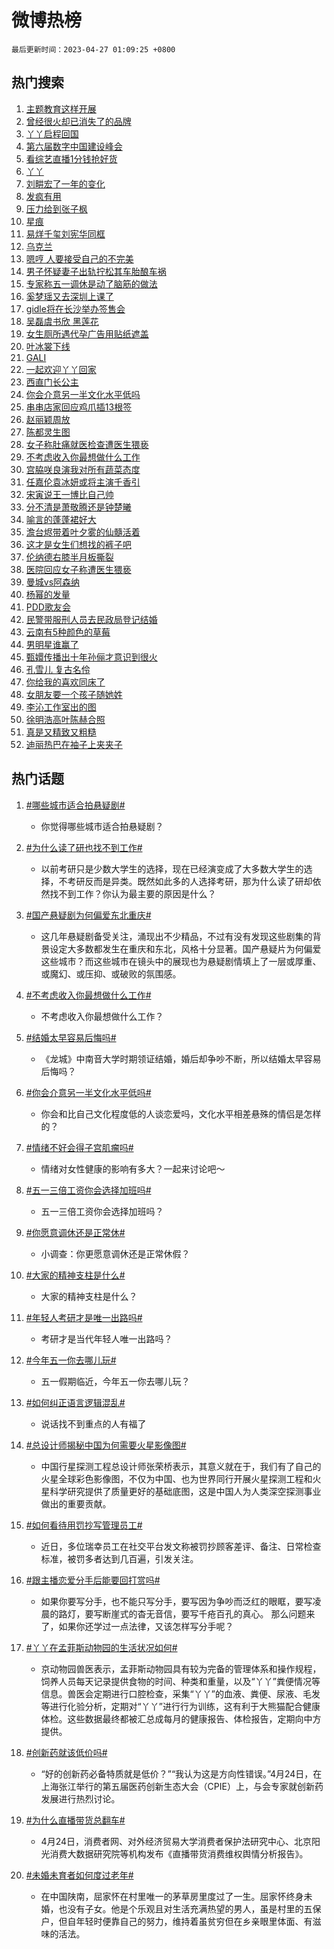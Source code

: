 # 微博热榜

`最后更新时间：2023-04-27 01:09:25 +0800`

## 热门搜索

1. [主题教育这样开展](https://m.weibo.cn/search?containerid=100103type%3D1%26t%3D10%26q%3D%23%E4%B8%BB%E9%A2%98%E6%95%99%E8%82%B2%E8%BF%99%E6%A0%B7%E5%BC%80%E5%B1%95%23&stream_entry_id=51&isnewpage=1&extparam=seat%3D1%26pos%3D0%26dgr%3D0%26cate%3D10103%26c_type%3D51%26stream_entry_id%3D51%26filter_type%3Drealtimehot%26display_time%3D1682528963%26pre_seqid%3D168252896342502264805&luicode=10000011&lfid=106003type%253D25%2526t%253D3%2526disable_hot%253D1%2526filter_type%253Drealtimehot)
1. [曾经很火却已消失了的品牌](https://m.weibo.cn/search?containerid=100103type%3D1%26t%3D10%26q%3D%23%E6%9B%BE%E7%BB%8F%E5%BE%88%E7%81%AB%E5%8D%B4%E5%B7%B2%E6%B6%88%E5%A4%B1%E4%BA%86%E7%9A%84%E5%93%81%E7%89%8C%23&stream_entry_id=31&isnewpage=1&extparam=seat%3D1%26q%3D%2523%25E6%259B%25BE%25E7%25BB%258F%25E5%25BE%2588%25E7%2581%25AB%25E5%258D%25B4%25E5%25B7%25B2%25E6%25B6%2588%25E5%25A4%25B1%25E4%25BA%2586%25E7%259A%2584%25E5%2593%2581%25E7%2589%258C%2523%26dgr%3D0%26flag%3D2%26filter_type%3Drealtimehot%26band_rank%3D1%26c_type%3D31%26pos%3D0%26stream_entry_id%3D31%26cate%3D5001%26lcate%3D5001%26realpos%3D1%26display_time%3D1682528963%26pre_seqid%3D168252896342502264805&luicode=10000011&lfid=106003type%253D25%2526t%253D3%2526disable_hot%253D1%2526filter_type%253Drealtimehot)
1. [丫丫启程回国](https://m.weibo.cn/search?containerid=100103type%3D1%26t%3D10%26q%3D%23%E4%B8%AB%E4%B8%AB%E5%90%AF%E7%A8%8B%E5%9B%9E%E5%9B%BD%23&stream_entry_id=31&isnewpage=1&extparam=seat%3D1%26q%3D%2523%25E4%25B8%25AB%25E4%25B8%25AB%25E5%2590%25AF%25E7%25A8%258B%25E5%259B%259E%25E5%259B%25BD%2523%26dgr%3D0%26flag%3D16%26filter_type%3Drealtimehot%26band_rank%3D2%26c_type%3D31%26pos%3D1%26stream_entry_id%3D31%26cate%3D5001%26lcate%3D5001%26realpos%3D2%26display_time%3D1682528963%26pre_seqid%3D168252896342502264805&luicode=10000011&lfid=106003type%253D25%2526t%253D3%2526disable_hot%253D1%2526filter_type%253Drealtimehot)
1. [第六届数字中国建设峰会](https://m.weibo.cn/search?containerid=100103type%3D1%26t%3D10%26q%3D%23%E7%AC%AC%E5%85%AD%E5%B1%8A%E6%95%B0%E5%AD%97%E4%B8%AD%E5%9B%BD%E5%BB%BA%E8%AE%BE%E5%B3%B0%E4%BC%9A%23&stream_entry_id=31&isnewpage=1&extparam=seat%3D1%26q%3D%2523%25E7%25AC%25AC%25E5%2585%25AD%25E5%25B1%258A%25E6%2595%25B0%25E5%25AD%2597%25E4%25B8%25AD%25E5%259B%25BD%25E5%25BB%25BA%25E8%25AE%25BE%25E5%25B3%25B0%25E4%25BC%259A%2523%26dgr%3D0%26flag%3D0%26filter_type%3Drealtimehot%26band_rank%3D3%26c_type%3D31%26pos%3D2%26stream_entry_id%3D31%26cate%3D5001%26lcate%3D5001%26realpos%3D3%26display_time%3D1682528963%26pre_seqid%3D168252896342502264805&luicode=10000011&lfid=106003type%253D25%2526t%253D3%2526disable_hot%253D1%2526filter_type%253Drealtimehot)
1. [看综艺直播1分钱抢好货](https://m.weibo.cn/search?containerid=100103type%3D1%26t%3D10%26q%3D%23%E7%9C%8B%E7%BB%BC%E8%89%BA%E7%9B%B4%E6%92%AD1%E5%88%86%E9%92%B1%E6%8A%A2%E5%A5%BD%E8%B4%A7%23&stream_entry_id=31&isnewpage=1&extparam=seat%3D1%26q%3D%2523%25E7%259C%258B%25E7%25BB%25BC%25E8%2589%25BA%25E7%259B%25B4%25E6%2592%25AD1%25E5%2588%2586%25E9%2592%25B1%25E6%258A%25A2%25E5%25A5%25BD%25E8%25B4%25A7%2523%26dgr%3D0%26filter_type%3Drealtimehot%26band_rank%3D4%26c_type%3D31%26pos%3D3%26stream_entry_id%3D31%26cate%3D5001%26topic_ad%3D1%26lcate%3D5001%26adid%3D187671%26display_time%3D1682528963%26pre_seqid%3D168252896342502264805&luicode=10000011&lfid=106003type%253D25%2526t%253D3%2526disable_hot%253D1%2526filter_type%253Drealtimehot)
1. [丫丫](https://m.weibo.cn/search?containerid=100103type%3D1%26t%3D10%26q%3D%E4%B8%AB%E4%B8%AB&stream_entry_id=31&isnewpage=1&extparam=seat%3D1%26q%3D%25E4%25B8%25AB%25E4%25B8%25AB%26dgr%3D0%26flag%3D16%26filter_type%3Drealtimehot%26band_rank%3D4%26c_type%3D31%26pos%3D4%26stream_entry_id%3D31%26cate%3D5001%26lcate%3D5001%26realpos%3D4%26display_time%3D1682528963%26pre_seqid%3D168252896342502264805&luicode=10000011&lfid=106003type%253D25%2526t%253D3%2526disable_hot%253D1%2526filter_type%253Drealtimehot)
1. [刘畊宏了一年的变化](https://m.weibo.cn/search?containerid=100103type%3D1%26t%3D10%26q%3D%23%E5%88%98%E7%95%8A%E5%AE%8F%E4%BA%86%E4%B8%80%E5%B9%B4%E7%9A%84%E5%8F%98%E5%8C%96%23&stream_entry_id=31&isnewpage=1&extparam=seat%3D1%26q%3D%2523%25E5%2588%2598%25E7%2595%258A%25E5%25AE%258F%25E4%25BA%2586%25E4%25B8%2580%25E5%25B9%25B4%25E7%259A%2584%25E5%258F%2598%25E5%258C%2596%2523%26dgr%3D0%26flag%3D0%26filter_type%3Drealtimehot%26band_rank%3D5%26c_type%3D31%26pos%3D5%26stream_entry_id%3D31%26cate%3D5001%26lcate%3D5001%26realpos%3D5%26display_time%3D1682528963%26pre_seqid%3D168252896342502264805&luicode=10000011&lfid=106003type%253D25%2526t%253D3%2526disable_hot%253D1%2526filter_type%253Drealtimehot)
1. [发疯有用](https://m.weibo.cn/search?containerid=100103type%3D1%26t%3D10%26q%3D%E5%8F%91%E7%96%AF%E6%9C%89%E7%94%A8&stream_entry_id=31&isnewpage=1&extparam=seat%3D1%26q%3D%25E5%258F%2591%25E7%2596%25AF%25E6%259C%2589%25E7%2594%25A8%26dgr%3D0%26flag%3D1%26filter_type%3Drealtimehot%26band_rank%3D6%26c_type%3D31%26pos%3D6%26stream_entry_id%3D31%26cate%3D5001%26lcate%3D5001%26realpos%3D6%26display_time%3D1682528963%26pre_seqid%3D168252896342502264805&luicode=10000011&lfid=106003type%253D25%2526t%253D3%2526disable_hot%253D1%2526filter_type%253Drealtimehot)
1. [压力给到张子枫](https://m.weibo.cn/search?containerid=100103type%3D1%26t%3D10%26q%3D%23%E5%8E%8B%E5%8A%9B%E7%BB%99%E5%88%B0%E5%BC%A0%E5%AD%90%E6%9E%AB%23&stream_entry_id=31&isnewpage=1&extparam=seat%3D1%26q%3D%2523%25E5%258E%258B%25E5%258A%259B%25E7%25BB%2599%25E5%2588%25B0%25E5%25BC%25A0%25E5%25AD%2590%25E6%259E%25AB%2523%26dgr%3D0%26flag%3D2%26filter_type%3Drealtimehot%26band_rank%3D7%26c_type%3D31%26pos%3D7%26stream_entry_id%3D31%26cate%3D5001%26lcate%3D5001%26realpos%3D7%26display_time%3D1682528963%26pre_seqid%3D168252896342502264805&luicode=10000011&lfid=106003type%253D25%2526t%253D3%2526disable_hot%253D1%2526filter_type%253Drealtimehot)
1. [星痕](https://m.weibo.cn/search?containerid=100103type%3D1%26t%3D10%26q%3D%E6%98%9F%E7%97%95&stream_entry_id=31&isnewpage=1&extparam=seat%3D1%26q%3D%25E6%2598%259F%25E7%2597%2595%26dgr%3D0%26flag%3D0%26filter_type%3Drealtimehot%26band_rank%3D8%26c_type%3D31%26pos%3D8%26stream_entry_id%3D31%26cate%3D5001%26lcate%3D5001%26realpos%3D8%26display_time%3D1682528963%26pre_seqid%3D168252896342502264805&luicode=10000011&lfid=106003type%253D25%2526t%253D3%2526disable_hot%253D1%2526filter_type%253Drealtimehot)
1. [易烊千玺刘宪华同框](https://m.weibo.cn/search?containerid=100103type%3D1%26t%3D10%26q%3D%23%E6%98%93%E7%83%8A%E5%8D%83%E7%8E%BA%E5%88%98%E5%AE%AA%E5%8D%8E%E5%90%8C%E6%A1%86%23&stream_entry_id=31&isnewpage=1&extparam=seat%3D1%26q%3D%2523%25E6%2598%2593%25E7%2583%258A%25E5%258D%2583%25E7%258E%25BA%25E5%2588%2598%25E5%25AE%25AA%25E5%258D%258E%25E5%2590%258C%25E6%25A1%2586%2523%26dgr%3D0%26flag%3D1%26filter_type%3Drealtimehot%26band_rank%3D9%26c_type%3D31%26pos%3D9%26stream_entry_id%3D31%26cate%3D5001%26lcate%3D5001%26realpos%3D9%26display_time%3D1682528963%26pre_seqid%3D168252896342502264805&luicode=10000011&lfid=106003type%253D25%2526t%253D3%2526disable_hot%253D1%2526filter_type%253Drealtimehot)
1. [乌克兰](https://m.weibo.cn/search?containerid=100103type%3D1%26t%3D10%26q%3D%23%E4%B9%8C%E5%85%8B%E5%85%B0%23&stream_entry_id=31&isnewpage=1&extparam=seat%3D1%26q%3D%2523%25E4%25B9%258C%25E5%2585%258B%25E5%2585%25B0%2523%26dgr%3D0%26flag%3D0%26filter_type%3Drealtimehot%26band_rank%3D10%26c_type%3D31%26pos%3D10%26stream_entry_id%3D31%26cate%3D5001%26lcate%3D5001%26realpos%3D10%26display_time%3D1682528963%26pre_seqid%3D168252896342502264805&luicode=10000011&lfid=106003type%253D25%2526t%253D3%2526disable_hot%253D1%2526filter_type%253Drealtimehot)
1. [嗯哼 人要接受自己的不完美](https://m.weibo.cn/search?containerid=100103type%3D1%26t%3D10%26q%3D%E5%97%AF%E5%93%BC+%E4%BA%BA%E8%A6%81%E6%8E%A5%E5%8F%97%E8%87%AA%E5%B7%B1%E7%9A%84%E4%B8%8D%E5%AE%8C%E7%BE%8E&stream_entry_id=31&isnewpage=1&extparam=seat%3D1%26q%3D%25E5%2597%25AF%25E5%2593%25BC%2520%25E4%25BA%25BA%25E8%25A6%2581%25E6%258E%25A5%25E5%258F%2597%25E8%2587%25AA%25E5%25B7%25B1%25E7%259A%2584%25E4%25B8%258D%25E5%25AE%258C%25E7%25BE%258E%26dgr%3D0%26flag%3D2%26filter_type%3Drealtimehot%26band_rank%3D11%26c_type%3D31%26pos%3D11%26stream_entry_id%3D31%26cate%3D5001%26lcate%3D5001%26realpos%3D11%26display_time%3D1682528963%26pre_seqid%3D168252896342502264805&luicode=10000011&lfid=106003type%253D25%2526t%253D3%2526disable_hot%253D1%2526filter_type%253Drealtimehot)
1. [男子怀疑妻子出轨拧松其车胎酿车祸](https://m.weibo.cn/search?containerid=100103type%3D1%26t%3D10%26q%3D%23%E7%94%B7%E5%AD%90%E6%80%80%E7%96%91%E5%A6%BB%E5%AD%90%E5%87%BA%E8%BD%A8%E6%8B%A7%E6%9D%BE%E5%85%B6%E8%BD%A6%E8%83%8E%E9%85%BF%E8%BD%A6%E7%A5%B8%23&stream_entry_id=31&isnewpage=1&extparam=seat%3D1%26q%3D%2523%25E7%2594%25B7%25E5%25AD%2590%25E6%2580%2580%25E7%2596%2591%25E5%25A6%25BB%25E5%25AD%2590%25E5%2587%25BA%25E8%25BD%25A8%25E6%258B%25A7%25E6%259D%25BE%25E5%2585%25B6%25E8%25BD%25A6%25E8%2583%258E%25E9%2585%25BF%25E8%25BD%25A6%25E7%25A5%25B8%2523%26dgr%3D0%26flag%3D2%26filter_type%3Drealtimehot%26band_rank%3D12%26c_type%3D31%26pos%3D12%26stream_entry_id%3D31%26cate%3D5001%26lcate%3D5001%26realpos%3D12%26display_time%3D1682528963%26pre_seqid%3D168252896342502264805&luicode=10000011&lfid=106003type%253D25%2526t%253D3%2526disable_hot%253D1%2526filter_type%253Drealtimehot)
1. [专家称五一调休是动了脑筋的做法](https://m.weibo.cn/search?containerid=100103type%3D1%26t%3D10%26q%3D%23%E4%B8%93%E5%AE%B6%E7%A7%B0%E4%BA%94%E4%B8%80%E8%B0%83%E4%BC%91%E6%98%AF%E5%8A%A8%E4%BA%86%E8%84%91%E7%AD%8B%E7%9A%84%E5%81%9A%E6%B3%95%23&stream_entry_id=31&isnewpage=1&extparam=seat%3D1%26q%3D%2523%25E4%25B8%2593%25E5%25AE%25B6%25E7%25A7%25B0%25E4%25BA%2594%25E4%25B8%2580%25E8%25B0%2583%25E4%25BC%2591%25E6%2598%25AF%25E5%258A%25A8%25E4%25BA%2586%25E8%2584%2591%25E7%25AD%258B%25E7%259A%2584%25E5%2581%259A%25E6%25B3%2595%2523%26dgr%3D0%26flag%3D0%26filter_type%3Drealtimehot%26band_rank%3D13%26c_type%3D31%26pos%3D13%26stream_entry_id%3D31%26cate%3D5001%26lcate%3D5001%26realpos%3D13%26display_time%3D1682528963%26pre_seqid%3D168252896342502264805&luicode=10000011&lfid=106003type%253D25%2526t%253D3%2526disable_hot%253D1%2526filter_type%253Drealtimehot)
1. [奚梦瑶又去深圳上课了](https://m.weibo.cn/search?containerid=100103type%3D1%26t%3D10%26q%3D%23%E5%A5%9A%E6%A2%A6%E7%91%B6%E5%8F%88%E5%8E%BB%E6%B7%B1%E5%9C%B3%E4%B8%8A%E8%AF%BE%E4%BA%86%23&stream_entry_id=31&isnewpage=1&extparam=seat%3D1%26q%3D%2523%25E5%25A5%259A%25E6%25A2%25A6%25E7%2591%25B6%25E5%258F%2588%25E5%258E%25BB%25E6%25B7%25B1%25E5%259C%25B3%25E4%25B8%258A%25E8%25AF%25BE%25E4%25BA%2586%2523%26dgr%3D0%26flag%3D0%26filter_type%3Drealtimehot%26band_rank%3D14%26c_type%3D31%26pos%3D14%26stream_entry_id%3D31%26cate%3D5001%26lcate%3D5001%26realpos%3D14%26display_time%3D1682528963%26pre_seqid%3D168252896342502264805&luicode=10000011&lfid=106003type%253D25%2526t%253D3%2526disable_hot%253D1%2526filter_type%253Drealtimehot)
1. [gidle将在长沙举办签售会](https://m.weibo.cn/search?containerid=100103type%3D1%26t%3D10%26q%3D%23gidle%E5%B0%86%E5%9C%A8%E9%95%BF%E6%B2%99%E4%B8%BE%E5%8A%9E%E7%AD%BE%E5%94%AE%E4%BC%9A%23&stream_entry_id=31&isnewpage=1&extparam=seat%3D1%26q%3D%2523gidle%25E5%25B0%2586%25E5%259C%25A8%25E9%2595%25BF%25E6%25B2%2599%25E4%25B8%25BE%25E5%258A%259E%25E7%25AD%25BE%25E5%2594%25AE%25E4%25BC%259A%2523%26dgr%3D0%26flag%3D0%26filter_type%3Drealtimehot%26band_rank%3D15%26c_type%3D31%26pos%3D15%26stream_entry_id%3D31%26cate%3D5001%26lcate%3D5001%26realpos%3D15%26display_time%3D1682528963%26pre_seqid%3D168252896342502264805&luicode=10000011&lfid=106003type%253D25%2526t%253D3%2526disable_hot%253D1%2526filter_type%253Drealtimehot)
1. [吴磊虞书欣 黑莲花](https://m.weibo.cn/search?containerid=100103type%3D1%26t%3D10%26q%3D%E5%90%B4%E7%A3%8A%E8%99%9E%E4%B9%A6%E6%AC%A3+%E9%BB%91%E8%8E%B2%E8%8A%B1&stream_entry_id=31&isnewpage=1&extparam=seat%3D1%26q%3D%25E5%2590%25B4%25E7%25A3%258A%25E8%2599%259E%25E4%25B9%25A6%25E6%25AC%25A3%2520%25E9%25BB%2591%25E8%258E%25B2%25E8%258A%25B1%26dgr%3D0%26flag%3D0%26filter_type%3Drealtimehot%26band_rank%3D16%26c_type%3D31%26pos%3D16%26stream_entry_id%3D31%26cate%3D5001%26lcate%3D5001%26realpos%3D16%26display_time%3D1682528963%26pre_seqid%3D168252896342502264805&luicode=10000011&lfid=106003type%253D25%2526t%253D3%2526disable_hot%253D1%2526filter_type%253Drealtimehot)
1. [女生厕所遇代孕广告用贴纸遮盖](https://m.weibo.cn/search?containerid=100103type%3D1%26t%3D10%26q%3D%23%E5%A5%B3%E7%94%9F%E5%8E%95%E6%89%80%E9%81%87%E4%BB%A3%E5%AD%95%E5%B9%BF%E5%91%8A%E7%94%A8%E8%B4%B4%E7%BA%B8%E9%81%AE%E7%9B%96%23&stream_entry_id=31&isnewpage=1&extparam=seat%3D1%26q%3D%2523%25E5%25A5%25B3%25E7%2594%259F%25E5%258E%2595%25E6%2589%2580%25E9%2581%2587%25E4%25BB%25A3%25E5%25AD%2595%25E5%25B9%25BF%25E5%2591%258A%25E7%2594%25A8%25E8%25B4%25B4%25E7%25BA%25B8%25E9%2581%25AE%25E7%259B%2596%2523%26dgr%3D0%26flag%3D0%26filter_type%3Drealtimehot%26band_rank%3D17%26c_type%3D31%26pos%3D17%26stream_entry_id%3D31%26cate%3D5001%26lcate%3D5001%26realpos%3D17%26display_time%3D1682528963%26pre_seqid%3D168252896342502264805&luicode=10000011&lfid=106003type%253D25%2526t%253D3%2526disable_hot%253D1%2526filter_type%253Drealtimehot)
1. [叶冰裳下线](https://m.weibo.cn/search?containerid=100103type%3D1%26t%3D10%26q%3D%E5%8F%B6%E5%86%B0%E8%A3%B3%E4%B8%8B%E7%BA%BF&stream_entry_id=31&isnewpage=1&extparam=seat%3D1%26q%3D%25E5%258F%25B6%25E5%2586%25B0%25E8%25A3%25B3%25E4%25B8%258B%25E7%25BA%25BF%26dgr%3D0%26flag%3D0%26filter_type%3Drealtimehot%26band_rank%3D18%26c_type%3D31%26pos%3D18%26stream_entry_id%3D31%26cate%3D5001%26lcate%3D5001%26realpos%3D18%26display_time%3D1682528963%26pre_seqid%3D168252896342502264805&luicode=10000011&lfid=106003type%253D25%2526t%253D3%2526disable_hot%253D1%2526filter_type%253Drealtimehot)
1. [GALI](https://m.weibo.cn/search?containerid=100103type%3D1%26t%3D10%26q%3DGALI&stream_entry_id=31&isnewpage=1&extparam=seat%3D1%26q%3DGALI%26dgr%3D0%26flag%3D0%26filter_type%3Drealtimehot%26band_rank%3D19%26c_type%3D31%26pos%3D19%26stream_entry_id%3D31%26cate%3D5001%26lcate%3D5001%26realpos%3D19%26display_time%3D1682528963%26pre_seqid%3D168252896342502264805&luicode=10000011&lfid=106003type%253D25%2526t%253D3%2526disable_hot%253D1%2526filter_type%253Drealtimehot)
1. [一起欢迎丫丫回家](https://m.weibo.cn/search?containerid=100103type%3D1%26t%3D10%26q%3D%23%E4%B8%80%E8%B5%B7%E6%AC%A2%E8%BF%8E%E4%B8%AB%E4%B8%AB%E5%9B%9E%E5%AE%B6%23&stream_entry_id=31&isnewpage=1&extparam=seat%3D1%26q%3D%2523%25E4%25B8%2580%25E8%25B5%25B7%25E6%25AC%25A2%25E8%25BF%258E%25E4%25B8%25AB%25E4%25B8%25AB%25E5%259B%259E%25E5%25AE%25B6%2523%26dgr%3D0%26flag%3D0%26filter_type%3Drealtimehot%26band_rank%3D20%26c_type%3D31%26pos%3D20%26stream_entry_id%3D31%26cate%3D5001%26lcate%3D5001%26realpos%3D20%26display_time%3D1682528963%26pre_seqid%3D168252896342502264805&luicode=10000011&lfid=106003type%253D25%2526t%253D3%2526disable_hot%253D1%2526filter_type%253Drealtimehot)
1. [西直门长公主](https://m.weibo.cn/search?containerid=100103type%3D1%26t%3D10%26q%3D%E8%A5%BF%E7%9B%B4%E9%97%A8%E9%95%BF%E5%85%AC%E4%B8%BB&stream_entry_id=31&isnewpage=1&extparam=seat%3D1%26q%3D%25E8%25A5%25BF%25E7%259B%25B4%25E9%2597%25A8%25E9%2595%25BF%25E5%2585%25AC%25E4%25B8%25BB%26dgr%3D0%26flag%3D0%26filter_type%3Drealtimehot%26band_rank%3D21%26c_type%3D31%26pos%3D21%26stream_entry_id%3D31%26cate%3D5001%26lcate%3D5001%26realpos%3D21%26display_time%3D1682528963%26pre_seqid%3D168252896342502264805&luicode=10000011&lfid=106003type%253D25%2526t%253D3%2526disable_hot%253D1%2526filter_type%253Drealtimehot)
1. [你会介意另一半文化水平低吗](https://m.weibo.cn/search?containerid=100103type%3D1%26t%3D10%26q%3D%23%E4%BD%A0%E4%BC%9A%E4%BB%8B%E6%84%8F%E5%8F%A6%E4%B8%80%E5%8D%8A%E6%96%87%E5%8C%96%E6%B0%B4%E5%B9%B3%E4%BD%8E%E5%90%97%23&stream_entry_id=31&isnewpage=1&extparam=seat%3D1%26q%3D%2523%25E4%25BD%25A0%25E4%25BC%259A%25E4%25BB%258B%25E6%2584%258F%25E5%258F%25A6%25E4%25B8%2580%25E5%258D%258A%25E6%2596%2587%25E5%258C%2596%25E6%25B0%25B4%25E5%25B9%25B3%25E4%25BD%258E%25E5%2590%2597%2523%26dgr%3D0%26flag%3D0%26filter_type%3Drealtimehot%26band_rank%3D22%26c_type%3D31%26pos%3D22%26stream_entry_id%3D31%26cate%3D5001%26lcate%3D5001%26realpos%3D22%26display_time%3D1682528963%26pre_seqid%3D168252896342502264805&luicode=10000011&lfid=106003type%253D25%2526t%253D3%2526disable_hot%253D1%2526filter_type%253Drealtimehot)
1. [串串店家回应鸡爪插13根签](https://m.weibo.cn/search?containerid=100103type%3D1%26t%3D10%26q%3D%23%E4%B8%B2%E4%B8%B2%E5%BA%97%E5%AE%B6%E5%9B%9E%E5%BA%94%E9%B8%A1%E7%88%AA%E6%8F%9213%E6%A0%B9%E7%AD%BE%23&stream_entry_id=31&isnewpage=1&extparam=seat%3D1%26q%3D%2523%25E4%25B8%25B2%25E4%25B8%25B2%25E5%25BA%2597%25E5%25AE%25B6%25E5%259B%259E%25E5%25BA%2594%25E9%25B8%25A1%25E7%2588%25AA%25E6%258F%259213%25E6%25A0%25B9%25E7%25AD%25BE%2523%26dgr%3D0%26flag%3D0%26filter_type%3Drealtimehot%26band_rank%3D23%26c_type%3D31%26pos%3D23%26stream_entry_id%3D31%26cate%3D5001%26lcate%3D5001%26realpos%3D23%26display_time%3D1682528963%26pre_seqid%3D168252896342502264805&luicode=10000011&lfid=106003type%253D25%2526t%253D3%2526disable_hot%253D1%2526filter_type%253Drealtimehot)
1. [赵丽颖周放](https://m.weibo.cn/search?containerid=100103type%3D1%26t%3D10%26q%3D%E8%B5%B5%E4%B8%BD%E9%A2%96%E5%91%A8%E6%94%BE&stream_entry_id=31&isnewpage=1&extparam=seat%3D1%26q%3D%25E8%25B5%25B5%25E4%25B8%25BD%25E9%25A2%2596%25E5%2591%25A8%25E6%2594%25BE%26dgr%3D0%26flag%3D0%26filter_type%3Drealtimehot%26band_rank%3D24%26c_type%3D31%26pos%3D24%26stream_entry_id%3D31%26cate%3D5001%26lcate%3D5001%26realpos%3D24%26display_time%3D1682528963%26pre_seqid%3D168252896342502264805&luicode=10000011&lfid=106003type%253D25%2526t%253D3%2526disable_hot%253D1%2526filter_type%253Drealtimehot)
1. [陈都灵生图](https://m.weibo.cn/search?containerid=100103type%3D1%26t%3D10%26q%3D%23%E9%99%88%E9%83%BD%E7%81%B5%E7%94%9F%E5%9B%BE%23&stream_entry_id=31&isnewpage=1&extparam=seat%3D1%26q%3D%2523%25E9%2599%2588%25E9%2583%25BD%25E7%2581%25B5%25E7%2594%259F%25E5%259B%25BE%2523%26dgr%3D0%26flag%3D0%26filter_type%3Drealtimehot%26band_rank%3D25%26c_type%3D31%26pos%3D25%26stream_entry_id%3D31%26cate%3D5001%26lcate%3D5001%26realpos%3D25%26display_time%3D1682528963%26pre_seqid%3D168252896342502264805&luicode=10000011&lfid=106003type%253D25%2526t%253D3%2526disable_hot%253D1%2526filter_type%253Drealtimehot)
1. [女子称肚痛就医检查遭医生猥亵](https://m.weibo.cn/search?containerid=100103type%3D1%26t%3D10%26q%3D%23%E5%A5%B3%E5%AD%90%E7%A7%B0%E8%82%9A%E7%97%9B%E5%B0%B1%E5%8C%BB%E6%A3%80%E6%9F%A5%E9%81%AD%E5%8C%BB%E7%94%9F%E7%8C%A5%E4%BA%B5%23&stream_entry_id=31&isnewpage=1&extparam=seat%3D1%26q%3D%2523%25E5%25A5%25B3%25E5%25AD%2590%25E7%25A7%25B0%25E8%2582%259A%25E7%2597%259B%25E5%25B0%25B1%25E5%258C%25BB%25E6%25A3%2580%25E6%259F%25A5%25E9%2581%25AD%25E5%258C%25BB%25E7%2594%259F%25E7%258C%25A5%25E4%25BA%25B5%2523%26dgr%3D0%26flag%3D0%26filter_type%3Drealtimehot%26band_rank%3D26%26c_type%3D31%26pos%3D26%26stream_entry_id%3D31%26cate%3D5001%26lcate%3D5001%26realpos%3D26%26display_time%3D1682528963%26pre_seqid%3D168252896342502264805&luicode=10000011&lfid=106003type%253D25%2526t%253D3%2526disable_hot%253D1%2526filter_type%253Drealtimehot)
1. [不考虑收入你最想做什么工作](https://m.weibo.cn/search?containerid=100103type%3D1%26t%3D10%26q%3D%23%E4%B8%8D%E8%80%83%E8%99%91%E6%94%B6%E5%85%A5%E4%BD%A0%E6%9C%80%E6%83%B3%E5%81%9A%E4%BB%80%E4%B9%88%E5%B7%A5%E4%BD%9C%23&stream_entry_id=31&isnewpage=1&extparam=seat%3D1%26q%3D%2523%25E4%25B8%258D%25E8%2580%2583%25E8%2599%2591%25E6%2594%25B6%25E5%2585%25A5%25E4%25BD%25A0%25E6%259C%2580%25E6%2583%25B3%25E5%2581%259A%25E4%25BB%2580%25E4%25B9%2588%25E5%25B7%25A5%25E4%25BD%259C%2523%26dgr%3D0%26flag%3D0%26filter_type%3Drealtimehot%26band_rank%3D27%26c_type%3D31%26pos%3D27%26stream_entry_id%3D31%26cate%3D5001%26lcate%3D5001%26realpos%3D27%26display_time%3D1682528963%26pre_seqid%3D168252896342502264805&luicode=10000011&lfid=106003type%253D25%2526t%253D3%2526disable_hot%253D1%2526filter_type%253Drealtimehot)
1. [宫脇咲良演我对所有蔬菜态度](https://m.weibo.cn/search?containerid=100103type%3D1%26t%3D10%26q%3D%23%E5%AE%AB%E8%84%87%E5%92%B2%E8%89%AF%E6%BC%94%E6%88%91%E5%AF%B9%E6%89%80%E6%9C%89%E8%94%AC%E8%8F%9C%E6%80%81%E5%BA%A6%23&stream_entry_id=31&isnewpage=1&extparam=seat%3D1%26q%3D%2523%25E5%25AE%25AB%25E8%2584%2587%25E5%2592%25B2%25E8%2589%25AF%25E6%25BC%2594%25E6%2588%2591%25E5%25AF%25B9%25E6%2589%2580%25E6%259C%2589%25E8%2594%25AC%25E8%258F%259C%25E6%2580%2581%25E5%25BA%25A6%2523%26dgr%3D0%26flag%3D1%26filter_type%3Drealtimehot%26band_rank%3D28%26c_type%3D31%26pos%3D28%26stream_entry_id%3D31%26cate%3D5001%26lcate%3D5001%26realpos%3D28%26display_time%3D1682528963%26pre_seqid%3D168252896342502264805&luicode=10000011&lfid=106003type%253D25%2526t%253D3%2526disable_hot%253D1%2526filter_type%253Drealtimehot)
1. [任嘉伦袁冰妍或将主演千香引](https://m.weibo.cn/search?containerid=100103type%3D1%26t%3D10%26q%3D%23%E4%BB%BB%E5%98%89%E4%BC%A6%E8%A2%81%E5%86%B0%E5%A6%8D%E6%88%96%E5%B0%86%E4%B8%BB%E6%BC%94%E5%8D%83%E9%A6%99%E5%BC%95%23&stream_entry_id=31&isnewpage=1&extparam=seat%3D1%26q%3D%2523%25E4%25BB%25BB%25E5%2598%2589%25E4%25BC%25A6%25E8%25A2%2581%25E5%2586%25B0%25E5%25A6%258D%25E6%2588%2596%25E5%25B0%2586%25E4%25B8%25BB%25E6%25BC%2594%25E5%258D%2583%25E9%25A6%2599%25E5%25BC%2595%2523%26dgr%3D0%26flag%3D0%26filter_type%3Drealtimehot%26band_rank%3D29%26c_type%3D31%26pos%3D29%26stream_entry_id%3D31%26cate%3D5001%26lcate%3D5001%26realpos%3D29%26display_time%3D1682528963%26pre_seqid%3D168252896342502264805&luicode=10000011&lfid=106003type%253D25%2526t%253D3%2526disable_hot%253D1%2526filter_type%253Drealtimehot)
1. [宋寅说王一博比自己帅](https://m.weibo.cn/search?containerid=100103type%3D1%26t%3D10%26q%3D%23%E5%AE%8B%E5%AF%85%E8%AF%B4%E7%8E%8B%E4%B8%80%E5%8D%9A%E6%AF%94%E8%87%AA%E5%B7%B1%E5%B8%85%23&stream_entry_id=31&isnewpage=1&extparam=seat%3D1%26q%3D%2523%25E5%25AE%258B%25E5%25AF%2585%25E8%25AF%25B4%25E7%258E%258B%25E4%25B8%2580%25E5%258D%259A%25E6%25AF%2594%25E8%2587%25AA%25E5%25B7%25B1%25E5%25B8%2585%2523%26dgr%3D0%26flag%3D1%26filter_type%3Drealtimehot%26band_rank%3D30%26c_type%3D31%26pos%3D30%26stream_entry_id%3D31%26cate%3D5001%26lcate%3D5001%26realpos%3D30%26display_time%3D1682528963%26pre_seqid%3D168252896342502264805&luicode=10000011&lfid=106003type%253D25%2526t%253D3%2526disable_hot%253D1%2526filter_type%253Drealtimehot)
1. [分不清是萧敬腾还是钟楚曦](https://m.weibo.cn/search?containerid=100103type%3D1%26t%3D10%26q%3D%E5%88%86%E4%B8%8D%E6%B8%85%E6%98%AF%E8%90%A7%E6%95%AC%E8%85%BE%E8%BF%98%E6%98%AF%E9%92%9F%E6%A5%9A%E6%9B%A6&stream_entry_id=31&isnewpage=1&extparam=seat%3D1%26q%3D%25E5%2588%2586%25E4%25B8%258D%25E6%25B8%2585%25E6%2598%25AF%25E8%2590%25A7%25E6%2595%25AC%25E8%2585%25BE%25E8%25BF%2598%25E6%2598%25AF%25E9%2592%259F%25E6%25A5%259A%25E6%259B%25A6%26dgr%3D0%26flag%3D0%26filter_type%3Drealtimehot%26band_rank%3D31%26c_type%3D31%26pos%3D31%26stream_entry_id%3D31%26cate%3D5001%26lcate%3D5001%26realpos%3D31%26display_time%3D1682528963%26pre_seqid%3D168252896342502264805&luicode=10000011&lfid=106003type%253D25%2526t%253D3%2526disable_hot%253D1%2526filter_type%253Drealtimehot)
1. [喻言的蓬蓬裙好大](https://m.weibo.cn/search?containerid=100103type%3D1%26t%3D10%26q%3D%23%E5%96%BB%E8%A8%80%E7%9A%84%E8%93%AC%E8%93%AC%E8%A3%99%E5%A5%BD%E5%A4%A7%23&stream_entry_id=31&isnewpage=1&extparam=seat%3D1%26q%3D%2523%25E5%2596%25BB%25E8%25A8%2580%25E7%259A%2584%25E8%2593%25AC%25E8%2593%25AC%25E8%25A3%2599%25E5%25A5%25BD%25E5%25A4%25A7%2523%26dgr%3D0%26flag%3D0%26filter_type%3Drealtimehot%26band_rank%3D32%26c_type%3D31%26pos%3D32%26stream_entry_id%3D31%26cate%3D5001%26lcate%3D5001%26realpos%3D32%26display_time%3D1682528963%26pre_seqid%3D168252896342502264805&luicode=10000011&lfid=106003type%253D25%2526t%253D3%2526disable_hot%253D1%2526filter_type%253Drealtimehot)
1. [澹台烬带着叶夕雾的仙髓活着](https://m.weibo.cn/search?containerid=100103type%3D1%26t%3D10%26q%3D%23%E6%BE%B9%E5%8F%B0%E7%83%AC%E5%B8%A6%E7%9D%80%E5%8F%B6%E5%A4%95%E9%9B%BE%E7%9A%84%E4%BB%99%E9%AB%93%E6%B4%BB%E7%9D%80%23&stream_entry_id=31&isnewpage=1&extparam=seat%3D1%26q%3D%2523%25E6%25BE%25B9%25E5%258F%25B0%25E7%2583%25AC%25E5%25B8%25A6%25E7%259D%2580%25E5%258F%25B6%25E5%25A4%2595%25E9%259B%25BE%25E7%259A%2584%25E4%25BB%2599%25E9%25AB%2593%25E6%25B4%25BB%25E7%259D%2580%2523%26dgr%3D0%26flag%3D0%26filter_type%3Drealtimehot%26band_rank%3D33%26c_type%3D31%26pos%3D33%26stream_entry_id%3D31%26cate%3D5001%26lcate%3D5001%26realpos%3D33%26display_time%3D1682528963%26pre_seqid%3D168252896342502264805&luicode=10000011&lfid=106003type%253D25%2526t%253D3%2526disable_hot%253D1%2526filter_type%253Drealtimehot)
1. [这才是女生们想找的裤子吧](https://m.weibo.cn/search?containerid=100103type%3D1%26t%3D10%26q%3D%23%E8%BF%99%E6%89%8D%E6%98%AF%E5%A5%B3%E7%94%9F%E4%BB%AC%E6%83%B3%E6%89%BE%E7%9A%84%E8%A3%A4%E5%AD%90%E5%90%A7%23&stream_entry_id=31&isnewpage=1&extparam=seat%3D1%26q%3D%2523%25E8%25BF%2599%25E6%2589%258D%25E6%2598%25AF%25E5%25A5%25B3%25E7%2594%259F%25E4%25BB%25AC%25E6%2583%25B3%25E6%2589%25BE%25E7%259A%2584%25E8%25A3%25A4%25E5%25AD%2590%25E5%2590%25A7%2523%26dgr%3D0%26flag%3D0%26filter_type%3Drealtimehot%26band_rank%3D34%26c_type%3D31%26pos%3D34%26stream_entry_id%3D31%26cate%3D5001%26lcate%3D5001%26realpos%3D34%26display_time%3D1682528963%26pre_seqid%3D168252896342502264805&luicode=10000011&lfid=106003type%253D25%2526t%253D3%2526disable_hot%253D1%2526filter_type%253Drealtimehot)
1. [伦纳德右膝半月板撕裂](https://m.weibo.cn/search?containerid=100103type%3D1%26t%3D10%26q%3D%23%E4%BC%A6%E7%BA%B3%E5%BE%B7%E5%8F%B3%E8%86%9D%E5%8D%8A%E6%9C%88%E6%9D%BF%E6%92%95%E8%A3%82%23&stream_entry_id=31&isnewpage=1&extparam=seat%3D1%26q%3D%2523%25E4%25BC%25A6%25E7%25BA%25B3%25E5%25BE%25B7%25E5%258F%25B3%25E8%2586%259D%25E5%258D%258A%25E6%259C%2588%25E6%259D%25BF%25E6%2592%2595%25E8%25A3%2582%2523%26dgr%3D0%26flag%3D0%26filter_type%3Drealtimehot%26band_rank%3D35%26c_type%3D31%26pos%3D35%26stream_entry_id%3D31%26cate%3D5001%26lcate%3D5001%26realpos%3D35%26display_time%3D1682528963%26pre_seqid%3D168252896342502264805&luicode=10000011&lfid=106003type%253D25%2526t%253D3%2526disable_hot%253D1%2526filter_type%253Drealtimehot)
1. [医院回应女子称遭医生猥亵](https://m.weibo.cn/search?containerid=100103type%3D1%26t%3D10%26q%3D%23%E5%8C%BB%E9%99%A2%E5%9B%9E%E5%BA%94%E5%A5%B3%E5%AD%90%E7%A7%B0%E9%81%AD%E5%8C%BB%E7%94%9F%E7%8C%A5%E4%BA%B5%23&stream_entry_id=31&isnewpage=1&extparam=seat%3D1%26q%3D%2523%25E5%258C%25BB%25E9%2599%25A2%25E5%259B%259E%25E5%25BA%2594%25E5%25A5%25B3%25E5%25AD%2590%25E7%25A7%25B0%25E9%2581%25AD%25E5%258C%25BB%25E7%2594%259F%25E7%258C%25A5%25E4%25BA%25B5%2523%26dgr%3D0%26flag%3D1%26filter_type%3Drealtimehot%26band_rank%3D36%26c_type%3D31%26pos%3D36%26stream_entry_id%3D31%26cate%3D5001%26lcate%3D5001%26realpos%3D36%26display_time%3D1682528963%26pre_seqid%3D168252896342502264805&luicode=10000011&lfid=106003type%253D25%2526t%253D3%2526disable_hot%253D1%2526filter_type%253Drealtimehot)
1. [曼城vs阿森纳](https://m.weibo.cn/search?containerid=100103type%3D1%26t%3D10%26q%3D%23%E6%9B%BC%E5%9F%8Evs%E9%98%BF%E6%A3%AE%E7%BA%B3%23&stream_entry_id=31&isnewpage=1&extparam=seat%3D1%26q%3D%2523%25E6%259B%25BC%25E5%259F%258Evs%25E9%2598%25BF%25E6%25A3%25AE%25E7%25BA%25B3%2523%26dgr%3D0%26flag%3D1%26filter_type%3Drealtimehot%26band_rank%3D37%26c_type%3D31%26pos%3D37%26stream_entry_id%3D31%26cate%3D5001%26lcate%3D5001%26realpos%3D37%26display_time%3D1682528963%26pre_seqid%3D168252896342502264805&luicode=10000011&lfid=106003type%253D25%2526t%253D3%2526disable_hot%253D1%2526filter_type%253Drealtimehot)
1. [杨幂的发量](https://m.weibo.cn/search?containerid=100103type%3D1%26t%3D10%26q%3D%23%E6%9D%A8%E5%B9%82%E7%9A%84%E5%8F%91%E9%87%8F%23&stream_entry_id=31&isnewpage=1&extparam=seat%3D1%26q%3D%2523%25E6%259D%25A8%25E5%25B9%2582%25E7%259A%2584%25E5%258F%2591%25E9%2587%258F%2523%26dgr%3D0%26flag%3D0%26filter_type%3Drealtimehot%26band_rank%3D38%26c_type%3D31%26pos%3D38%26stream_entry_id%3D31%26cate%3D5001%26lcate%3D5001%26realpos%3D38%26display_time%3D1682528963%26pre_seqid%3D168252896342502264805&luicode=10000011&lfid=106003type%253D25%2526t%253D3%2526disable_hot%253D1%2526filter_type%253Drealtimehot)
1. [PDD歌友会](https://m.weibo.cn/search?containerid=100103type%3D1%26t%3D10%26q%3DPDD%E6%AD%8C%E5%8F%8B%E4%BC%9A&stream_entry_id=31&isnewpage=1&extparam=seat%3D1%26q%3DPDD%25E6%25AD%258C%25E5%258F%258B%25E4%25BC%259A%26dgr%3D0%26flag%3D0%26filter_type%3Drealtimehot%26band_rank%3D39%26c_type%3D31%26pos%3D39%26stream_entry_id%3D31%26cate%3D5001%26lcate%3D5001%26realpos%3D39%26display_time%3D1682528963%26pre_seqid%3D168252896342502264805&luicode=10000011&lfid=106003type%253D25%2526t%253D3%2526disable_hot%253D1%2526filter_type%253Drealtimehot)
1. [民警带服刑人员去民政局登记结婚](https://m.weibo.cn/search?containerid=100103type%3D1%26t%3D10%26q%3D%23%E6%B0%91%E8%AD%A6%E5%B8%A6%E6%9C%8D%E5%88%91%E4%BA%BA%E5%91%98%E5%8E%BB%E6%B0%91%E6%94%BF%E5%B1%80%E7%99%BB%E8%AE%B0%E7%BB%93%E5%A9%9A%23&stream_entry_id=31&isnewpage=1&extparam=seat%3D1%26q%3D%2523%25E6%25B0%2591%25E8%25AD%25A6%25E5%25B8%25A6%25E6%259C%258D%25E5%2588%2591%25E4%25BA%25BA%25E5%2591%2598%25E5%258E%25BB%25E6%25B0%2591%25E6%2594%25BF%25E5%25B1%2580%25E7%2599%25BB%25E8%25AE%25B0%25E7%25BB%2593%25E5%25A9%259A%2523%26dgr%3D0%26flag%3D0%26filter_type%3Drealtimehot%26band_rank%3D40%26c_type%3D31%26pos%3D40%26stream_entry_id%3D31%26cate%3D5001%26lcate%3D5001%26realpos%3D40%26display_time%3D1682528963%26pre_seqid%3D168252896342502264805&luicode=10000011&lfid=106003type%253D25%2526t%253D3%2526disable_hot%253D1%2526filter_type%253Drealtimehot)
1. [云南有5种颜色的草莓](https://m.weibo.cn/search?containerid=100103type%3D1%26t%3D10%26q%3D%23%E4%BA%91%E5%8D%97%E6%9C%895%E7%A7%8D%E9%A2%9C%E8%89%B2%E7%9A%84%E8%8D%89%E8%8E%93%23&stream_entry_id=31&isnewpage=1&extparam=seat%3D1%26q%3D%2523%25E4%25BA%2591%25E5%258D%2597%25E6%259C%25895%25E7%25A7%258D%25E9%25A2%259C%25E8%2589%25B2%25E7%259A%2584%25E8%258D%2589%25E8%258E%2593%2523%26dgr%3D0%26flag%3D0%26filter_type%3Drealtimehot%26band_rank%3D41%26c_type%3D31%26pos%3D41%26stream_entry_id%3D31%26cate%3D5001%26lcate%3D5001%26realpos%3D41%26display_time%3D1682528963%26pre_seqid%3D168252896342502264805&luicode=10000011&lfid=106003type%253D25%2526t%253D3%2526disable_hot%253D1%2526filter_type%253Drealtimehot)
1. [男明星谁赢了](https://m.weibo.cn/search?containerid=100103type%3D1%26t%3D10%26q%3D%E7%94%B7%E6%98%8E%E6%98%9F%E8%B0%81%E8%B5%A2%E4%BA%86&stream_entry_id=31&isnewpage=1&extparam=seat%3D1%26q%3D%25E7%2594%25B7%25E6%2598%258E%25E6%2598%259F%25E8%25B0%2581%25E8%25B5%25A2%25E4%25BA%2586%26dgr%3D0%26flag%3D0%26filter_type%3Drealtimehot%26band_rank%3D42%26c_type%3D31%26pos%3D42%26stream_entry_id%3D31%26cate%3D5001%26lcate%3D5001%26realpos%3D42%26display_time%3D1682528963%26pre_seqid%3D168252896342502264805&luicode=10000011&lfid=106003type%253D25%2526t%253D3%2526disable_hot%253D1%2526filter_type%253Drealtimehot)
1. [甄嬛传播出十年孙俪才意识到很火](https://m.weibo.cn/search?containerid=100103type%3D1%26t%3D10%26q%3D%23%E7%94%84%E5%AC%9B%E4%BC%A0%E6%92%AD%E5%87%BA%E5%8D%81%E5%B9%B4%E5%AD%99%E4%BF%AA%E6%89%8D%E6%84%8F%E8%AF%86%E5%88%B0%E5%BE%88%E7%81%AB%23&stream_entry_id=31&isnewpage=1&extparam=seat%3D1%26q%3D%2523%25E7%2594%2584%25E5%25AC%259B%25E4%25BC%25A0%25E6%2592%25AD%25E5%2587%25BA%25E5%258D%2581%25E5%25B9%25B4%25E5%25AD%2599%25E4%25BF%25AA%25E6%2589%258D%25E6%2584%258F%25E8%25AF%2586%25E5%2588%25B0%25E5%25BE%2588%25E7%2581%25AB%2523%26dgr%3D0%26flag%3D0%26filter_type%3Drealtimehot%26band_rank%3D43%26c_type%3D31%26pos%3D43%26stream_entry_id%3D31%26cate%3D5001%26lcate%3D5001%26realpos%3D43%26display_time%3D1682528963%26pre_seqid%3D168252896342502264805&luicode=10000011&lfid=106003type%253D25%2526t%253D3%2526disable_hot%253D1%2526filter_type%253Drealtimehot)
1. [孔雪儿 复古名伶](https://m.weibo.cn/search?containerid=100103type%3D1%26t%3D10%26q%3D%E5%AD%94%E9%9B%AA%E5%84%BF+%E5%A4%8D%E5%8F%A4%E5%90%8D%E4%BC%B6&stream_entry_id=31&isnewpage=1&extparam=seat%3D1%26q%3D%25E5%25AD%2594%25E9%259B%25AA%25E5%2584%25BF%2520%25E5%25A4%258D%25E5%258F%25A4%25E5%2590%258D%25E4%25BC%25B6%26dgr%3D0%26flag%3D0%26filter_type%3Drealtimehot%26band_rank%3D44%26c_type%3D31%26pos%3D44%26stream_entry_id%3D31%26cate%3D5001%26lcate%3D5001%26realpos%3D44%26display_time%3D1682528963%26pre_seqid%3D168252896342502264805&luicode=10000011&lfid=106003type%253D25%2526t%253D3%2526disable_hot%253D1%2526filter_type%253Drealtimehot)
1. [你给我的喜欢同床了](https://m.weibo.cn/search?containerid=100103type%3D1%26t%3D10%26q%3D%23%E4%BD%A0%E7%BB%99%E6%88%91%E7%9A%84%E5%96%9C%E6%AC%A2%E5%90%8C%E5%BA%8A%E4%BA%86%23&stream_entry_id=31&isnewpage=1&extparam=seat%3D1%26q%3D%2523%25E4%25BD%25A0%25E7%25BB%2599%25E6%2588%2591%25E7%259A%2584%25E5%2596%259C%25E6%25AC%25A2%25E5%2590%258C%25E5%25BA%258A%25E4%25BA%2586%2523%26dgr%3D0%26flag%3D0%26filter_type%3Drealtimehot%26band_rank%3D45%26c_type%3D31%26pos%3D45%26stream_entry_id%3D31%26cate%3D5001%26lcate%3D5001%26realpos%3D45%26display_time%3D1682528963%26pre_seqid%3D168252896342502264805&luicode=10000011&lfid=106003type%253D25%2526t%253D3%2526disable_hot%253D1%2526filter_type%253Drealtimehot)
1. [女朋友要一个孩子随她姓](https://m.weibo.cn/search?containerid=100103type%3D1%26t%3D10%26q%3D%E5%A5%B3%E6%9C%8B%E5%8F%8B%E8%A6%81%E4%B8%80%E4%B8%AA%E5%AD%A9%E5%AD%90%E9%9A%8F%E5%A5%B9%E5%A7%93&stream_entry_id=31&isnewpage=1&extparam=seat%3D1%26q%3D%25E5%25A5%25B3%25E6%259C%258B%25E5%258F%258B%25E8%25A6%2581%25E4%25B8%2580%25E4%25B8%25AA%25E5%25AD%25A9%25E5%25AD%2590%25E9%259A%258F%25E5%25A5%25B9%25E5%25A7%2593%26dgr%3D0%26flag%3D0%26filter_type%3Drealtimehot%26band_rank%3D46%26c_type%3D31%26pos%3D46%26stream_entry_id%3D31%26cate%3D5001%26lcate%3D5001%26realpos%3D46%26display_time%3D1682528963%26pre_seqid%3D168252896342502264805&luicode=10000011&lfid=106003type%253D25%2526t%253D3%2526disable_hot%253D1%2526filter_type%253Drealtimehot)
1. [李沁工作室出的图](https://m.weibo.cn/search?containerid=100103type%3D1%26t%3D10%26q%3D%E6%9D%8E%E6%B2%81%E5%B7%A5%E4%BD%9C%E5%AE%A4%E5%87%BA%E7%9A%84%E5%9B%BE&stream_entry_id=31&isnewpage=1&extparam=seat%3D1%26q%3D%25E6%259D%258E%25E6%25B2%2581%25E5%25B7%25A5%25E4%25BD%259C%25E5%25AE%25A4%25E5%2587%25BA%25E7%259A%2584%25E5%259B%25BE%26dgr%3D0%26flag%3D0%26filter_type%3Drealtimehot%26band_rank%3D47%26c_type%3D31%26pos%3D47%26stream_entry_id%3D31%26cate%3D5001%26lcate%3D5001%26realpos%3D47%26display_time%3D1682528963%26pre_seqid%3D168252896342502264805&luicode=10000011&lfid=106003type%253D25%2526t%253D3%2526disable_hot%253D1%2526filter_type%253Drealtimehot)
1. [徐明浩高叶陈赫合照](https://m.weibo.cn/search?containerid=100103type%3D1%26t%3D10%26q%3D%23%E5%BE%90%E6%98%8E%E6%B5%A9%E9%AB%98%E5%8F%B6%E9%99%88%E8%B5%AB%E5%90%88%E7%85%A7%23&stream_entry_id=31&isnewpage=1&extparam=seat%3D1%26q%3D%2523%25E5%25BE%2590%25E6%2598%258E%25E6%25B5%25A9%25E9%25AB%2598%25E5%258F%25B6%25E9%2599%2588%25E8%25B5%25AB%25E5%2590%2588%25E7%2585%25A7%2523%26dgr%3D0%26flag%3D0%26filter_type%3Drealtimehot%26band_rank%3D48%26c_type%3D31%26pos%3D48%26stream_entry_id%3D31%26cate%3D5001%26lcate%3D5001%26realpos%3D48%26display_time%3D1682528963%26pre_seqid%3D168252896342502264805&luicode=10000011&lfid=106003type%253D25%2526t%253D3%2526disable_hot%253D1%2526filter_type%253Drealtimehot)
1. [真是又精致又粗糙](https://m.weibo.cn/search?containerid=100103type%3D1%26t%3D10%26q%3D%23%E7%9C%9F%E6%98%AF%E5%8F%88%E7%B2%BE%E8%87%B4%E5%8F%88%E7%B2%97%E7%B3%99%23&stream_entry_id=31&isnewpage=1&extparam=seat%3D1%26q%3D%2523%25E7%259C%259F%25E6%2598%25AF%25E5%258F%2588%25E7%25B2%25BE%25E8%2587%25B4%25E5%258F%2588%25E7%25B2%2597%25E7%25B3%2599%2523%26dgr%3D0%26flag%3D1%26filter_type%3Drealtimehot%26band_rank%3D49%26c_type%3D31%26pos%3D49%26stream_entry_id%3D31%26cate%3D5001%26lcate%3D5001%26realpos%3D49%26display_time%3D1682528963%26pre_seqid%3D168252896342502264805&luicode=10000011&lfid=106003type%253D25%2526t%253D3%2526disable_hot%253D1%2526filter_type%253Drealtimehot)
1. [迪丽热巴在袖子上夹夹子](https://m.weibo.cn/search?containerid=100103type%3D1%26t%3D10%26q%3D%23%E8%BF%AA%E4%B8%BD%E7%83%AD%E5%B7%B4%E5%9C%A8%E8%A2%96%E5%AD%90%E4%B8%8A%E5%A4%B9%E5%A4%B9%E5%AD%90%23&stream_entry_id=31&isnewpage=1&extparam=seat%3D1%26q%3D%2523%25E8%25BF%25AA%25E4%25B8%25BD%25E7%2583%25AD%25E5%25B7%25B4%25E5%259C%25A8%25E8%25A2%2596%25E5%25AD%2590%25E4%25B8%258A%25E5%25A4%25B9%25E5%25A4%25B9%25E5%25AD%2590%2523%26dgr%3D0%26flag%3D0%26filter_type%3Drealtimehot%26band_rank%3D50%26c_type%3D31%26pos%3D50%26stream_entry_id%3D31%26cate%3D5001%26lcate%3D5001%26realpos%3D50%26display_time%3D1682528963%26pre_seqid%3D168252896342502264805&luicode=10000011&lfid=106003type%253D25%2526t%253D3%2526disable_hot%253D1%2526filter_type%253Drealtimehot)

## 热门话题

1. [#哪些城市适合拍悬疑剧#](https://m.weibo.cn/search?containerid=231522type%3D1%26t%3D10%26q%3D%23%E5%93%AA%E4%BA%9B%E5%9F%8E%E5%B8%82%E9%80%82%E5%90%88%E6%8B%8D%E6%82%AC%E7%96%91%E5%89%A7%23&stream_entry_id=128&isnewpage=1&extparam=seat%3D1%26cate%3D5004%26dgr%3D0%26lcate%3D5004%26unitid%3D1682415769981%26c_type%3D128%26pos%3D1-0-0%26display_time%3D1682528964%26pre_seqid%3D1682528964942027225186&luicode=10000011&lfid=231648_-_4)
    - 你觉得哪些城市适合拍悬疑剧？

1. [#为什么读了研也找不到工作#](https://m.weibo.cn/search?containerid=231522type%3D1%26t%3D10%26q%3D%23%E4%B8%BA%E4%BB%80%E4%B9%88%E8%AF%BB%E4%BA%86%E7%A0%94%E4%B9%9F%E6%89%BE%E4%B8%8D%E5%88%B0%E5%B7%A5%E4%BD%9C%23&stream_entry_id=128&isnewpage=1&extparam=seat%3D1%26cate%3D5004%26dgr%3D0%26lcate%3D5004%26unitid%3D1682383943604%26c_type%3D128%26pos%3D1-0-1%26display_time%3D1682528964%26pre_seqid%3D1682528964942027225186&luicode=10000011&lfid=231648_-_4)
    - 以前考研只是少数大学生的选择，现在已经演变成了大多数大学生的选择，不考研反而是异类。既然如此多的人选择考研，那为什么读了研却依然找不到工作？你认为最主要的原因是什么？

1. [#国产悬疑剧为何偏爱东北重庆#](https://m.weibo.cn/search?containerid=231522type%3D1%26t%3D10%26q%3D%23%E5%9B%BD%E4%BA%A7%E6%82%AC%E7%96%91%E5%89%A7%E4%B8%BA%E4%BD%95%E5%81%8F%E7%88%B1%E4%B8%9C%E5%8C%97%E9%87%8D%E5%BA%86%23&stream_entry_id=128&isnewpage=1&extparam=seat%3D1%26cate%3D5004%26dgr%3D0%26lcate%3D5004%26unitid%3D1682412809245%26c_type%3D128%26pos%3D1-0-2%26display_time%3D1682528964%26pre_seqid%3D1682528964942027225186&luicode=10000011&lfid=231648_-_4)
    - 这几年悬疑剧备受关注，涌现出不少精品，不过有没有发现这些剧集的背景设定大多数都发生在重庆和东北，风格十分显著。国产悬疑片为何偏爱这些城市？而这些城市在镜头中的展现也为悬疑剧情填上了一层或厚重、或魔幻、或压抑、或破败的氛围感。

1. [#不考虑收入你最想做什么工作#](https://m.weibo.cn/search?containerid=231522type%3D1%26t%3D10%26q%3D%23%E4%B8%8D%E8%80%83%E8%99%91%E6%94%B6%E5%85%A5%E4%BD%A0%E6%9C%80%E6%83%B3%E5%81%9A%E4%BB%80%E4%B9%88%E5%B7%A5%E4%BD%9C%23&stream_entry_id=128&isnewpage=1&extparam=seat%3D1%26cate%3D5004%26dgr%3D0%26lcate%3D5004%26unitid%3D1682520498979%26c_type%3D128%26pos%3D1-0-3%26display_time%3D1682528964%26pre_seqid%3D1682528964942027225186&luicode=10000011&lfid=231648_-_4)
    - 不考虑收入你最想做什么工作？

1. [#结婚太早容易后悔吗#](https://m.weibo.cn/search?containerid=231522type%3D1%26t%3D10%26q%3D%23%E7%BB%93%E5%A9%9A%E5%A4%AA%E6%97%A9%E5%AE%B9%E6%98%93%E5%90%8E%E6%82%94%E5%90%97%23&stream_entry_id=128&isnewpage=1&extparam=seat%3D1%26cate%3D5004%26dgr%3D0%26lcate%3D5004%26unitid%3D1682509060445%26c_type%3D128%26pos%3D1-0-4%26display_time%3D1682528964%26pre_seqid%3D1682528964942027225186&luicode=10000011&lfid=231648_-_4)
    - 《龙城》中南音大学时期领证结婚，婚后却争吵不断，所以结婚太早容易后悔吗？

1. [#你会介意另一半文化水平低吗#](https://m.weibo.cn/search?containerid=231522type%3D1%26t%3D10%26q%3D%23%E4%BD%A0%E4%BC%9A%E4%BB%8B%E6%84%8F%E5%8F%A6%E4%B8%80%E5%8D%8A%E6%96%87%E5%8C%96%E6%B0%B4%E5%B9%B3%E4%BD%8E%E5%90%97%23&stream_entry_id=128&isnewpage=1&extparam=seat%3D1%26cate%3D5004%26dgr%3D0%26lcate%3D5004%26unitid%3D1682504265501%26c_type%3D128%26pos%3D1-0-5%26display_time%3D1682528964%26pre_seqid%3D1682528964942027225186&luicode=10000011&lfid=231648_-_4)
    - 你会和比自己文化程度低的人谈恋爱吗，文化水平相差悬殊的情侣是怎样的？

1. [#情绪不好会得子宫肌瘤吗#](https://m.weibo.cn/search?containerid=231522type%3D1%26t%3D10%26q%3D%23%E6%83%85%E7%BB%AA%E4%B8%8D%E5%A5%BD%E4%BC%9A%E5%BE%97%E5%AD%90%E5%AE%AB%E8%82%8C%E7%98%A4%E5%90%97%23&stream_entry_id=128&isnewpage=1&extparam=seat%3D1%26cate%3D5004%26dgr%3D0%26lcate%3D5004%26unitid%3D1682491363513%26c_type%3D128%26pos%3D1-0-6%26display_time%3D1682528964%26pre_seqid%3D1682528964942027225186&luicode=10000011&lfid=231648_-_4)
    - 情绪对女性健康的影响有多大？一起来讨论吧～

1. [#五一三倍工资你会选择加班吗#](https://m.weibo.cn/search?containerid=231522type%3D1%26t%3D10%26q%3D%23%E4%BA%94%E4%B8%80%E4%B8%89%E5%80%8D%E5%B7%A5%E8%B5%84%E4%BD%A0%E4%BC%9A%E9%80%89%E6%8B%A9%E5%8A%A0%E7%8F%AD%E5%90%97%23&stream_entry_id=128&isnewpage=1&extparam=seat%3D1%26cate%3D5004%26dgr%3D0%26lcate%3D5004%26unitid%3D1682389967616%26c_type%3D128%26pos%3D1-0-7%26display_time%3D1682528964%26pre_seqid%3D1682528964942027225186&luicode=10000011&lfid=231648_-_4)
    - 五一三倍工资你会选择加班吗？

1. [#你愿意调休还是正常休#](https://m.weibo.cn/search?containerid=231522type%3D1%26t%3D10%26q%3D%23%E4%BD%A0%E6%84%BF%E6%84%8F%E8%B0%83%E4%BC%91%E8%BF%98%E6%98%AF%E6%AD%A3%E5%B8%B8%E4%BC%91%23&stream_entry_id=128&isnewpage=1&extparam=seat%3D1%26cate%3D5004%26dgr%3D0%26lcate%3D5004%26unitid%3D1682507859760%26c_type%3D128%26pos%3D1-0-8%26display_time%3D1682528964%26pre_seqid%3D1682528964942027225186&luicode=10000011&lfid=231648_-_4)
    - 小调查：你更愿意调休还是正常休假？

1. [#大家的精神支柱是什么#](https://m.weibo.cn/search?containerid=231522type%3D1%26t%3D10%26q%3D%23%E5%A4%A7%E5%AE%B6%E7%9A%84%E7%B2%BE%E7%A5%9E%E6%94%AF%E6%9F%B1%E6%98%AF%E4%BB%80%E4%B9%88%23&stream_entry_id=128&isnewpage=1&extparam=seat%3D1%26cate%3D5004%26dgr%3D0%26lcate%3D5004%26unitid%3D1682473059111%26c_type%3D128%26pos%3D1-0-9%26display_time%3D1682528964%26pre_seqid%3D1682528964942027225186&luicode=10000011&lfid=231648_-_4)
    - 大家的精神支柱是什么？

1. [#年轻人考研才是唯一出路吗#](https://m.weibo.cn/search?containerid=231522type%3D1%26t%3D10%26q%3D%23%E5%B9%B4%E8%BD%BB%E4%BA%BA%E8%80%83%E7%A0%94%E6%89%8D%E6%98%AF%E5%94%AF%E4%B8%80%E5%87%BA%E8%B7%AF%E5%90%97%23&stream_entry_id=128&isnewpage=1&extparam=seat%3D1%26cate%3D5004%26dgr%3D0%26lcate%3D5004%26unitid%3D1682386396656%26c_type%3D128%26pos%3D1-0-10%26display_time%3D1682528964%26pre_seqid%3D1682528964942027225186&luicode=10000011&lfid=231648_-_4)
    - 考研才是当代年轻人唯一出路吗？

1. [#今年五一你去哪儿玩#](https://m.weibo.cn/search?containerid=231522type%3D1%26t%3D10%26q%3D%23%E4%BB%8A%E5%B9%B4%E4%BA%94%E4%B8%80%E4%BD%A0%E5%8E%BB%E5%93%AA%E5%84%BF%E7%8E%A9%23&stream_entry_id=128&isnewpage=1&extparam=seat%3D1%26cate%3D5004%26dgr%3D0%26lcate%3D5004%26unitid%3D1682495853994%26c_type%3D128%26pos%3D1-0-11%26display_time%3D1682528964%26pre_seqid%3D1682528964942027225186&luicode=10000011&lfid=231648_-_4)
    - 五一假期临近，今年五一你去哪儿玩？

1. [#如何纠正语言逻辑混乱#](https://m.weibo.cn/search?containerid=231522type%3D1%26t%3D10%26q%3D%23%E5%A6%82%E4%BD%95%E7%BA%A0%E6%AD%A3%E8%AF%AD%E8%A8%80%E9%80%BB%E8%BE%91%E6%B7%B7%E4%B9%B1%23&stream_entry_id=128&isnewpage=1&extparam=seat%3D1%26cate%3D5004%26dgr%3D0%26lcate%3D5004%26unitid%3D1682412191105%26c_type%3D128%26pos%3D1-0-12%26display_time%3D1682528964%26pre_seqid%3D1682528964942027225186&luicode=10000011&lfid=231648_-_4)
    - 说话找不到重点的人有福了

1. [#总设计师揭秘中国为何需要火星影像图#](https://m.weibo.cn/search?containerid=231522type%3D1%26t%3D10%26q%3D%23%E6%80%BB%E8%AE%BE%E8%AE%A1%E5%B8%88%E6%8F%AD%E7%A7%98%E4%B8%AD%E5%9B%BD%E4%B8%BA%E4%BD%95%E9%9C%80%E8%A6%81%E7%81%AB%E6%98%9F%E5%BD%B1%E5%83%8F%E5%9B%BE%23&stream_entry_id=128&isnewpage=1&extparam=seat%3D1%26cate%3D5004%26dgr%3D0%26lcate%3D5004%26unitid%3D1682439495097%26c_type%3D128%26pos%3D1-0-13%26display_time%3D1682528964%26pre_seqid%3D1682528964942027225186&luicode=10000011&lfid=231648_-_4)
    - 中国行星探测工程总设计师张荣桥表示，其意义就在于，我们有了自己的火星全球彩色影像图，不仅为中国、也为世界同行开展火星探测工程和火星科学研究提供了质量更好的基础底图，这是中国人为人类深空探测事业做出的重要贡献。

1. [#如何看待用罚抄写管理员工#](https://m.weibo.cn/search?containerid=231522type%3D1%26t%3D10%26q%3D%23%E5%A6%82%E4%BD%95%E7%9C%8B%E5%BE%85%E7%94%A8%E7%BD%9A%E6%8A%84%E5%86%99%E7%AE%A1%E7%90%86%E5%91%98%E5%B7%A5%23&stream_entry_id=128&isnewpage=1&extparam=seat%3D1%26cate%3D5004%26dgr%3D0%26lcate%3D5004%26unitid%3D1682435617033%26c_type%3D128%26pos%3D1-0-14%26display_time%3D1682528964%26pre_seqid%3D1682528964942027225186&luicode=10000011&lfid=231648_-_4)
    - 近日，多位瑞幸员工在社交平台发文称被罚抄顾客差评、备注、日常检查标准，被罚多者达到几百遍，引发关注。

1. [#跟主播恋爱分手后能要回打赏吗#](https://m.weibo.cn/search?containerid=231522type%3D1%26t%3D10%26q%3D%23%E8%B7%9F%E4%B8%BB%E6%92%AD%E6%81%8B%E7%88%B1%E5%88%86%E6%89%8B%E5%90%8E%E8%83%BD%E8%A6%81%E5%9B%9E%E6%89%93%E8%B5%8F%E5%90%97%23&stream_entry_id=128&isnewpage=1&extparam=seat%3D1%26cate%3D5004%26dgr%3D0%26lcate%3D5004%26unitid%3D1682427781889%26c_type%3D128%26pos%3D1-0-15%26display_time%3D1682528964%26pre_seqid%3D1682528964942027225186&luicode=10000011&lfid=231648_-_4)
    - 如果你要写分手，也不能只写分手，要写因为争吵而泛红的眼眶，要写凌晨的路灯，要写断崖式的杳无音信，要写千疮百孔的真心。 那么问题来了，如果你还学过一点法律，又该怎样写分手呢？

1. [#丫丫在孟菲斯动物园的生活状况如何#](https://m.weibo.cn/search?containerid=231522type%3D1%26t%3D10%26q%3D%23%E4%B8%AB%E4%B8%AB%E5%9C%A8%E5%AD%9F%E8%8F%B2%E6%96%AF%E5%8A%A8%E7%89%A9%E5%9B%AD%E7%9A%84%E7%94%9F%E6%B4%BB%E7%8A%B6%E5%86%B5%E5%A6%82%E4%BD%95%23&stream_entry_id=128&isnewpage=1&extparam=seat%3D1%26cate%3D5004%26dgr%3D0%26lcate%3D5004%26unitid%3D1682395977916%26c_type%3D128%26pos%3D1-0-16%26display_time%3D1682528964%26pre_seqid%3D1682528964942027225186&luicode=10000011&lfid=231648_-_4)
    - 京动物园兽医表示，孟菲斯动物园具有较为完备的管理体系和操作规程，饲养人员每天记录提供食物的时间、种类和重量，以及“丫丫”粪便情况等信息。兽医会定期进行口腔检查，采集“丫丫”的血液、粪便、尿液、毛发等进行化验分析，定期对“丫丫”进行行为训练，这有利于大熊猫配合健康体检。这些数据最终都被汇总成每月的健康报告、体检报告，定期向中方提供。

1. [#创新药就该低价吗#](https://m.weibo.cn/search?containerid=231522type%3D1%26t%3D10%26q%3D%23%E5%88%9B%E6%96%B0%E8%8D%AF%E5%B0%B1%E8%AF%A5%E4%BD%8E%E4%BB%B7%E5%90%97%23&stream_entry_id=128&isnewpage=1&extparam=seat%3D1%26cate%3D5004%26dgr%3D0%26lcate%3D5004%26unitid%3D1682394474726%26c_type%3D128%26pos%3D1-0-17%26display_time%3D1682528964%26pre_seqid%3D1682528964942027225186&luicode=10000011&lfid=231648_-_4)
    - “好的创新药必备特质就是低价？”“我认为这是方向性错误。”4月24日，在上海张江举行的第五届医药创新生态大会（CPIE）上，与会专家就创新药发展进行热烈讨论。

1. [#为什么直播带货总翻车#](https://m.weibo.cn/search?containerid=231522type%3D1%26t%3D10%26q%3D%23%E4%B8%BA%E4%BB%80%E4%B9%88%E7%9B%B4%E6%92%AD%E5%B8%A6%E8%B4%A7%E6%80%BB%E7%BF%BB%E8%BD%A6%23&stream_entry_id=128&isnewpage=1&extparam=seat%3D1%26cate%3D5004%26dgr%3D0%26lcate%3D5004%26unitid%3D1682384873421%26c_type%3D128%26pos%3D1-0-18%26display_time%3D1682528964%26pre_seqid%3D1682528964942027225186&luicode=10000011&lfid=231648_-_4)
    - 4月24日，消费者网、对外经济贸易大学消费者保护法研究中心、北京阳光消费大数据研究院等机构发布《直播带货消费维权舆情分析报告》。

1. [#未婚未育者如何度过老年#](https://m.weibo.cn/search?containerid=231522type%3D1%26t%3D10%26q%3D%23%E6%9C%AA%E5%A9%9A%E6%9C%AA%E8%82%B2%E8%80%85%E5%A6%82%E4%BD%95%E5%BA%A6%E8%BF%87%E8%80%81%E5%B9%B4%23&stream_entry_id=128&isnewpage=1&extparam=seat%3D1%26cate%3D5004%26dgr%3D0%26lcate%3D5004%26unitid%3D1682494675737%26c_type%3D128%26pos%3D1-0-19%26display_time%3D1682528964%26pre_seqid%3D1682528964942027225186&luicode=10000011&lfid=231648_-_4)
    - 在中国陕南，屈家怀在村里唯一的茅草房里度过了一生。屈家怀终身未婚，也没有子女。他是个乐观且对生活充满热望的男人，虽是村里的五保户，但自年轻时便靠自己的努力，维持着虽贫穷但在乡亲眼里体面、有滋味的活法。

